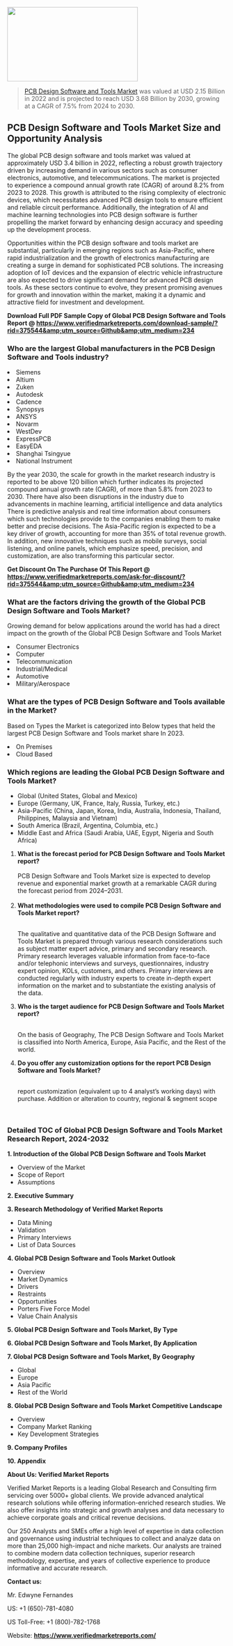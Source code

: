 
<img src="https://ffe5etoiles.com/wp-content/uploads/2024/12/MST1-300x171.png" alt="" width="300" height="171" class="alignnone size-medium wp-image-20088" /><blockquote><p><p><a href="https://www.verifiedmarketreports.com/download-sample/?rid=375544&utm_source=Github&utm_medium=234" target="_blank">PCB Design Software and Tools Market</a> was valued at USD 2.15 Billion in 2022 and is projected to reach USD 3.68 Billion by 2030, growing at a CAGR of 7.5% from 2024 to 2030.</p></blockquote><p><h2>PCB Design Software and Tools Market Size and Opportunity Analysis</h2> <p>The global PCB design software and tools market was valued at approximately USD 3.4 billion in 2022, reflecting a robust growth trajectory driven by increasing demand in various sectors such as consumer electronics, automotive, and telecommunications. The market is projected to experience a compound annual growth rate (CAGR) of around 8.2% from 2023 to 2028. This growth is attributed to the rising complexity of electronic devices, which necessitates advanced PCB design tools to ensure efficient and reliable circuit performance. Additionally, the integration of AI and machine learning technologies into PCB design software is further propelling the market forward by enhancing design accuracy and speeding up the development process.</p> <p>Opportunities within the PCB design software and tools market are substantial, particularly in emerging regions such as Asia-Pacific, where rapid industrialization and the growth of electronics manufacturing are creating a surge in demand for sophisticated PCB solutions. The increasing adoption of IoT devices and the expansion of electric vehicle infrastructure are also expected to drive significant demand for advanced PCB design tools. As these sectors continue to evolve, they present promising avenues for growth and innovation within the market, making it a dynamic and attractive field for investment and development.</p> </p><p class=""><strong>Download Full PDF Sample Copy of Global PCB Design Software and Tools Report @ <a href="https://www.verifiedmarketreports.com/download-sample/?rid=375544&amp;utm_source=Github&amp;utm_medium=234" target="_blank">https://www.verifiedmarketreports.com/download-sample/?rid=375544&amp;utm_source=Github&amp;utm_medium=234</a></strong></p><h3 id="" class="">Who are the largest Global manufacturers in the PCB Design Software and Tools industry?</h3><p><li>Siemens</li><li> Altium</li><li> Zuken</li><li> Autodesk</li><li> Cadence</li><li> Synopsys</li><li> ANSYS</li><li> Novarm</li><li> WestDev</li><li> ExpressPCB</li><li> EasyEDA</li><li> Shanghai Tsingyue</li><li> National Instrument</li></p><div class=""><div class="" dir="" data-message-author-role="" data-message-id="" data-message-model-slug=""><div class=""><div class=""><div class=""><div class="" dir="" data-message-author-role="" data-message-id="" data-message-model-slug=""><div class=""><div class=""><p>By the year 2030, the scale for growth in the market research industry is reported to be above 120 billion which further indicates its projected compound annual growth rate (CAGR), of more than 5.8% from 2023 to 2030. There have also been disruptions in the industry due to advancements in machine learning, artificial intelligence and data analytics There is predictive analysis and real time information about consumers which such technologies provide to the companies enabling them to make better and precise decisions. The Asia-Pacific region is expected to be a key driver of growth, accounting for more than 35% of total revenue growth. In addition, new innovative techniques such as mobile surveys, social listening, and online panels, which emphasize speed, precision, and customization, are also transforming this particular sector.</p><p><strong>Get Discount On The Purchase Of This Report @&nbsp; <a href="https://www.verifiedmarketreports.com/ask-for-discount/?rid=375544&amp;utm_source=Github&amp;utm_medium=234" target="_blank">https://www.verifiedmarketreports.com/ask-for-discount/?rid=375544&amp;utm_source=Github&amp;utm_medium=234</a></strong></p></div></div></div></div></div></div></div></div><h3 id="" class="">What are the factors driving the growth of the Global PCB Design Software and Tools Market?</h3><p id="" class="">Growing demand for below applications around the world has had a direct impact on the growth of the Global PCB Design Software and Tools Market</p><p id="" class=""><li>Consumer Electronics</li><li> Computer</li><li> Telecommunication</li><li> Industrial/Medical</li><li> Automotive</li><li> Military/Aerospace</li></p><h3 id="" class="">What are the types of PCB Design Software and Tools available in the Market?</h3><p id="" class="">Based on Types the Market is categorized into Below types that held the largest PCB Design Software and Tools market share In 2023.</p><p id="" class=""><li>On Premises</li><li> Cloud Based</li></p><h3 id="" class="">Which regions are leading the Global PCB Design Software and Tools Market?</h3><ul><li>Global (United States, Global and Mexico)</li><li>Europe (Germany, UK, France, Italy, Russia, Turkey, etc.)</li><li>Asia-Pacific (China, Japan, Korea, India, Australia, Indonesia, Thailand, Philippines, Malaysia and Vietnam)</li><li>South America (Brazil, Argentina, Columbia, etc.)</li><li>Middle East and Africa (Saudi Arabia, UAE, Egypt, Nigeria and South Africa)</li></ul><p><ol><li><strong>What is the forecast period for PCB Design Software and Tools Market report?<br /></strong><br /><span data-sheets-root="1" data-sheets-value="{&quot;1&quot;:2,&quot;2&quot;:&quot;XXXX size is expected to develop revenue and exponential market growth at a remarkable CAGR during the forecast period from 2024&ndash;2030.&quot;}" data-sheets-userformat="{&quot;2&quot;:12674,&quot;4&quot;:{&quot;1&quot;:2,&quot;2&quot;:16776960},&quot;10&quot;:2,&quot;11&quot;:0,&quot;15&quot;:&quot;Arial&quot;,&quot;16&quot;:12}">PCB Design Software and Tools Market size is expected to develop revenue and exponential market growth at a remarkable CAGR during the forecast period from 2024&ndash;2031.</span><br /><br /></li><li><strong>What methodologies were used to compile PCB Design Software and Tools Market report?<br /><br /></strong><p>The qualitative and quantitative data of the&nbsp;PCB Design Software and Tools Market is prepared through various research considerations such as subject matter expert advice, primary and secondary research. Primary research leverages valuable information from face-to-face and/or telephonic interviews and surveys, questionnaires, industry expert opinion, KOLs, customers, and others. Primary interviews are conducted regularly with industry experts to create in-depth expert information on the market and to substantiate the existing analysis of the data.&nbsp;</p></li><li><strong>Who is the target audience for PCB Design Software and Tools Market report?<br /><br /></strong><p>On the basis of Geography, The&nbsp;PCB Design Software and Tools Market is classified into North America, Europe, Asia Pacific, and the Rest of the world.</p></li><li><strong>Do you offer any customization options for the report PCB Design Software and Tools Market?<br /><br /></strong><p>report customization (equivalent up to 4 analyst&rsquo;s working days) with purchase. Addition or alteration to country, regional &amp; segment scope</p><p>&nbsp;</p></li></ol></p><h3 id="" class="">Detailed TOC of Global PCB Design Software and Tools Market Research Report, 2024-2032</h3><p id="" class=""><strong>1. Introduction of the Global PCB Design Software and Tools Market</strong></p><ul><li>Overview of the Market</li><li>Scope of Report</li><li>Assumptions</li></ul><p id="" class=""><strong>2. Executive Summary</strong></p><p id="" class=""><strong>3. Research Methodology of&nbsp;Verified Market Reports</strong></p><ul><li>Data Mining</li><li>Validation</li><li>Primary Interviews</li><li>List of Data Sources</li></ul><p id="" class=""><strong>4. Global PCB Design Software and Tools Market Outlook</strong></p><ul><li>Overview</li><li>Market Dynamics</li><li>Drivers</li><li>Restraints</li><li>Opportunities</li><li>Porters Five Force Model</li><li>Value Chain Analysis</li></ul><p id="" class=""><strong>5. Global PCB Design Software and Tools Market, By&nbsp;Type</strong></p><p id="" class=""><strong>6. Global PCB Design Software and Tools Market, By Application</strong></p><p id="" class=""><strong>7. Global PCB Design Software and Tools Market, By Geography</strong></p><ul><li>Global</li><li>Europe</li><li>Asia Pacific</li><li>Rest of the World</li></ul><p id="" class=""><strong>8. Global PCB Design Software and Tools Market Competitive Landscape</strong></p><ul><li>Overview</li><li>Company Market Ranking</li><li>Key Development Strategies</li></ul><p id="" class=""><strong>9. Company Profiles</strong></p><p id="" class=""><strong>10. Appendix</strong></p><p id="" class=""><strong>About Us: Verified Market Reports</strong></p><p id="" class="">Verified Market Reports is a leading Global Research and Consulting firm servicing over 5000+ global clients. We provide advanced analytical research solutions while offering information-enriched research studies. We also offer insights into strategic and growth analyses and data necessary to achieve corporate goals and critical revenue decisions.</p><p id="" class="">Our 250 Analysts and SMEs offer a high level of expertise in data collection and governance using industrial techniques to collect and analyze data on more than 25,000 high-impact and niche markets. Our analysts are trained to combine modern data collection techniques, superior research methodology, expertise, and years of collective experience to produce informative and accurate research.</p><p id="" class=""><strong>Contact us:</strong></p><p id="" class="">Mr. Edwyne Fernandes</p><p id="" class="">US: +1 (650)-781-4080</p><p id="" class="">US Toll-Free: +1 (800)-782-1768</p><p id="" class="">Website: <a target="" data-test-app-aware-link=""><strong>https://www.verifiedmarketreports.com/</strong></a></p>
